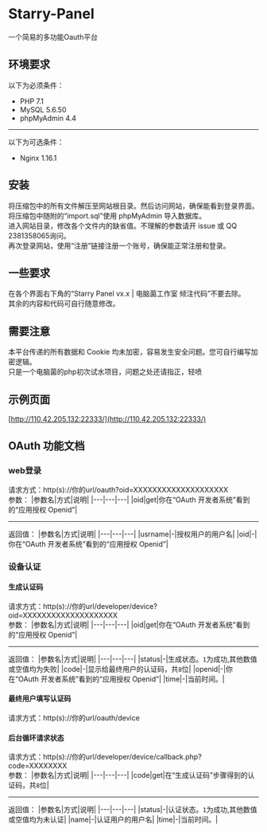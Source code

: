 # Starry-Panel
一个简易的多功能Oauth平台<br>
## 环境要求
以下为必须条件：<br>
- PHP 7.1
- MySQL 5.6.50
- phpMyAdmin 4.4
- - -
以下为可选条件：<br>
- Nginx 1.16.1
## 安装
将压缩包中的所有文件解压至网站根目录。然后访问网站，确保能看到登录界面。<br>
将压缩包中随附的“import.sql”使用 phpMyAdmin 导入数据库。<br>
进入网站目录，修改各个文件内的缺省值。不理解的参数请开 issue 或 QQ 2381358065询问。<br>
再次登录网站，使用“注册”链接注册一个账号，确保能正常注册和登录。
## 一些要求
在各个界面右下角的“Starry Panel vx.x | 电脑菌工作室 倾注代码”不要去除。<br>
其余的内容和代码可自行随意修改。
## 需要注意
本平台传递的所有数据和 Cookie 均未加密，容易发生安全问题。您可自行编写加密逻辑。<br>
只是一个电脑菌的php初次试水项目，问题之处还请指正，轻喷
## 示例页面
[http://110.42.205.132:22333/](http://110.42.205.132:22333/)
## OAuth 功能文档
### web登录
请求方式：http(s)://你的url/oauth?oid=XXXXXXXXXXXXXXXXXXXX<br>
参数：
|参数名|方式|说明|
|---|---|---|
|oid|get|你在“OAuth 开发者系统”看到的“应用授权 Openid”|
- - -
返回值：
|参数名|方式|说明|
|---|---|---|
|usrname|-|授权用户的用户名|
|oid|-|你在“OAuth 开发者系统”看到的“应用授权 Openid”|
### 设备认证
#### 生成认证码
请求方式：http(s)://你的url/developer/device?oid=XXXXXXXXXXXXXXXXXXXX<br>
参数：
|参数名|方式|说明|
|---|---|---|
|oid|get|你在“OAuth 开发者系统”看到的“应用授权 Openid”|
- - -
返回值：
|参数名|方式|说明|
|---|---|---|
|status|-|生成状态。`1`为成功,其他数值或空值均为失败|
|code|-|显示给最终用户的认证码，共`8`位|
|openid|-|你在“OAuth 开发者系统”看到的“应用授权 Openid”|
|time|-|当前时间。|
#### 最终用户填写认证码
请求方式：http(s)://你的url/oauth/device<br>
#### 后台循环请求状态
请求方式：http(s)://你的url/developer/device/callback.php?code=XXXXXXXX<br>
参数：
|参数名|方式|说明|
|---|---|---|
|code|get|在“生成认证码”步骤得到的认证码，共`8`位|
- - -
返回值：
|参数名|方式|说明|
|---|---|---|
|status|-|认证状态。`1`为成功,其他数值或空值均为未认证|
|name|-|认证用户的用户名|
|time|-|当前时间。|
